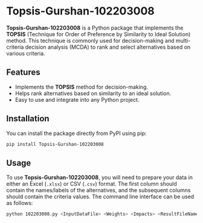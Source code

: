 # Topsis-Gurshan-102203008

**Topsis-Gurshan-102203008** is a Python package that implements the **TOPSIS** (Technique for Order of Preference by Similarity to Ideal Solution) method. This technique is commonly used for decision-making and multi-criteria decision analysis (MCDA) to rank and select alternatives based on various criteria.

## Features

- Implements the **TOPSIS** method for decision-making.
- Helps rank alternatives based on similarity to an ideal solution.
- Easy to use and integrate into any Python project.

## Installation

You can install the package directly from PyPI using pip:

```bash
pip install Topsis-Gurshan-102203008
```

## Usage

To use **Topsis-Gurshan-102203008**, you will need to prepare your data in either an Excel (`.xlsx`) or CSV (`.csv`) format. The first column should contain the names/labels of the alternatives, and the subsequent columns should contain the criteria values. The command line interface can be used as follows:

```bash
python 102203008.py <InputDataFile> <Weights> <Impacts> <ResultFileName>
```



